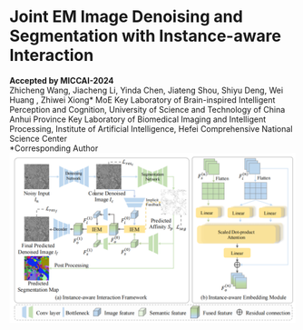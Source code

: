 # Joint EM Image Denoising and Segmentation with Instance-aware Interaction
**Accepted by MICCAI-2024**  
Zhicheng Wang, Jiacheng Li, Yinda Chen, Jiateng Shou, Shiyu Deng, Wei Huang
, Zhiwei Xiong* 
MoE Key Laboratory of Brain-inspired Intelligent Perception and Cognition, University of Science and Technology of China  
Anhui Province Key Laboratory of Biomedical Imaging and Intelligent Processing, Institute of Artificial Intelligence, Hefei Comprehensive National Science Center    
*Corresponding Author
![ ](./EM_DENOISEG/imgs/overview.png)
